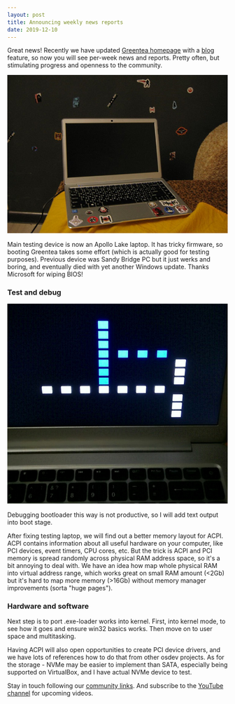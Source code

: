 ```yaml
---
layout: post
title: Announcing weekly news reports
date: 2019-12-10
---
```


Great news! Recently we have updated [Greentea homepage](https://greenteaos.github.io) with a [blog](https://greenteaos.github.io/blog) feature, so now you will see per-week news and reports. Pretty often, but stimulating progress and openness to the community.

![Apollo Lake Laptop](pictures/apollo.jpg)

Main testing device is now an Apollo Lake laptop. It has tricky firmware, so booting Greentea takes some effort (which is actually good for testing purposes). Previous device was Sandy Bridge PC but it just werks and boring, and eventually died with yet another Windows update. Thanks Microsoft for wiping BIOS!

### Test and debug

![Weirdest Debug Ever](pictures/weird_debug.jpg)

Debugging bootloader this way is not productive, so I will add text output into boot stage.

After fixing testing laptop, we will find out a better memory layout for ACPI. ACPI contains information about all useful hardware on your computer, like PCI devices, event timers, CPU cores, etc. But the trick is ACPI and PCI memory is spread randomly across physical RAM address space, so it's a bit annoying to deal with. We have an idea how map whole physical RAM into virtual address range, which works great on small RAM amount (<2Gb) but it's hard to map more memory (>16Gb) without memory manager improvements (sorta "huge pages").

### Hardware and software

Next step is to port .exe-loader works into kernel. First, into kernel mode, to see how it goes and ensure win32 basics works. Then move on to user space and multitasking.

Having ACPI will also open opportunities to create PCI device drivers, and we have lots of references how to do that from other osdev projects. As for the storage - NVMe may be easier to implement than SATA, especially being supported on VirtualBox, and I have actual NVMe device to test.

Stay in touch following our [community links](https://greenteaos.github.io/wiki/community.html). And subscribe to the [YouTube channel](https://www.youtube.com/channel/UChcz5b20vDOk4ERoPs-pCbw/featured) for upcoming videos.
